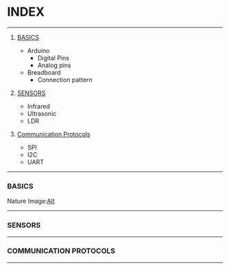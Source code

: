 # INDEX
***
 1) [BASICS](#BASICS)
    *  Arduino
         * Digital Pins
        * Analog pins
    * Breadboard
        * Connection pattern
2) [SENSORS](#SENSORS)
    * Infrared
    * Ultrasonic 
    * LDR

3) [Communication Protocols](#COMMUNICATION-PROTOCOLS)
    * SPI
    * I2C
    * UART
***    
### BASICS
Nature Image:[Alt](https://www.google.com/url?sa=i&rct=j&q=&esrc=s&source=images&cd=&ved=2ahUKEwjnrvOhpoDlAhW07XMBHVnzB_UQjRx6BAgBEAQ&url=https%3A%2F%2Fwww.shutterstock.com%2Fcategory%2Fnature&psig=AOvVaw1BRfwG1tvdCHxa2s0RZmoK&ust=1570199269126471)
***
### SENSORS
***
### COMMUNICATION PROTOCOLS
***



 

